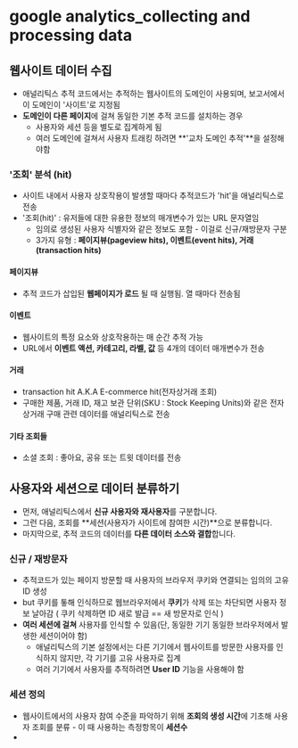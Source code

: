 # google analytics_collecting and processing data

## 웹사이트 데이터 수집

- 애널리틱스 추적 코드에서는 추적하는 웹사이트의 도메인이 사용되며, 보고서에서 이 도메인이 '사이트'로 지정됨
- **도메인이 다른 페이지**에 걸쳐 동일한 기본 추적 코드를 설치하는 경우
  - 사용자와 세션 등을 별도로 집계하게 됨
  - 여러 도메인에 걸쳐서 사용자 트래킹 하려면 **'교차 도메인 추적'**을 설정해야함



### '조회' 분석 (hit)

- 사이트 내에서 사용자 상호작용이 발생할 때마다 추적코드가 'hit'을 애널리틱스로 전송
- '조회(hit)' : 유저들에 대한 유용한 정보의 매개변수가 있는 URL 문자열임
  - 임의로 생성된 사용자 식별자와 같은 정보도 포함 - 이걸로 신규/재방문자 구분
  - 3가지 유형 : **페이지뷰(pageview hits), 이벤트(event hits), 거래(transaction hits)**



#### 페이지뷰

- 추적 코드가 삽입된 **웹페이지가 로드** 될 때 실행됨. 열 때마다 전송됨

#### 이벤트

- 웹사이트의 특정 요소와 상호작용하는 매 순간 추적 가능
- URL에서 **이벤트 액션, 카테고리, 라벨, 값** 등 4개의 데이터 매개변수가 전송

#### 거래

- transaction hit A.K.A E-commerce hit(전자상거래 조회)
- 구매한 제품, 거래 ID, 재고 보관 단위(SKU : Stock Keeping Units)와 같은 전자상거래 구매 관련 데이터를 애널리틱스로 전송



#### 기타 조회들

- 소셜 조회 : 좋아요, 공유 또는 트윗 데이터를 전송



## 사용자와 세션으로 데이터 분류하기

- 먼저, 애널리틱스에서 **신규 사용자와 재사용자**를 구분합니다.
- 그런 다음, 조회를 **세션(사용자가 사이트에 참여한 시간)**으로 분류합니다.
- 마지막으로, 추적 코드의 데이터를 **다른 데이터 소스와 결합**합니다. 



### 신규 / 재방문자

- 추적코드가 있는 페이지 방문할 때  사용자의 브라우저 쿠키와 연결되는 임의의 고유 ID 생성
- but 쿠키를 톻해 인식하므로 웹브라우저에서 **쿠키**가 삭제 또는 차단되면 사용자 정보 날아감 ( 쿠키 삭제하면 ID 새로 발급 == 새 방문자로 인식 )
- **여러 세션에 걸쳐** 사용자를 인식할 수 있음(단, 동일한 기기 동일한 브라우저에서 발생한 세션이어야 함)
  - 애널리틱스의 기본 설정에서는 다른 기기에서 웹사이트를 방문한 사용자를 인식하지 않지만, 각 기기를 고유 사용자로 집계
  - 여러 기기에서 사용자를 추적하려면 **User ID** 기능을 사용해야 함



### 세션 정의

- 웹사이트에서의 사용자 참여 수준을 파악하기 위해 **조회의 생성 시간**에 기초해 사용자 조회를 분류 - 이 때 사용하는 측정항목이 **세션수**
- 